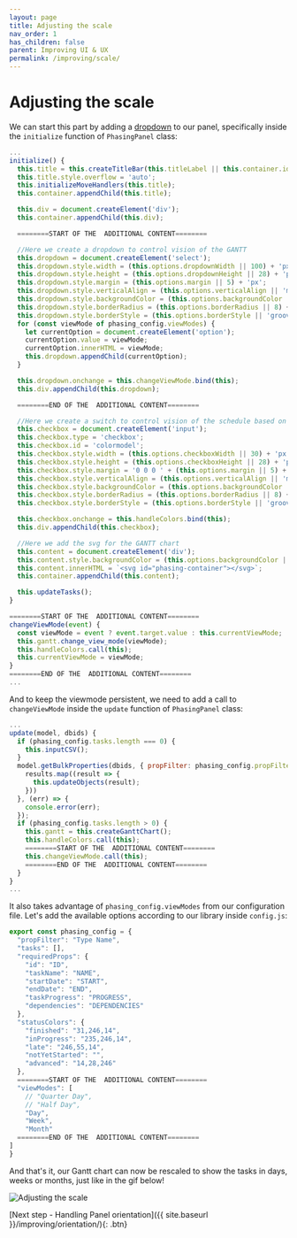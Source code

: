 ```yaml
---
layout: page
title: Adjusting the scale
nav_order: 1
has_children: false
parent: Improving UI & UX
permalink: /improving/scale/
---
```


# Adjusting the scale

We can start this part by adding a [dropdown](https://developer.mozilla.org/pt-BR/docs/Web/HTML/Element/select) to our panel, specifically inside the `initialize` function of `PhasingPanel` class:

```js
...
initialize() {
  this.title = this.createTitleBar(this.titleLabel || this.container.id);
  this.title.style.overflow = 'auto';
  this.initializeMoveHandlers(this.title);
  this.container.appendChild(this.title);

  this.div = document.createElement('div');
  this.container.appendChild(this.div);

  ========START OF THE  ADDITIONAL CONTENT========

  //Here we create a dropdown to control vision of the GANTT
  this.dropdown = document.createElement('select');
  this.dropdown.style.width = (this.options.dropdownWidth || 100) + 'px';
  this.dropdown.style.height = (this.options.dropdownHeight || 28) + 'px';
  this.dropdown.style.margin = (this.options.margin || 5) + 'px';
  this.dropdown.style.verticalAlign = (this.options.verticalAlign || 'middle');
  this.dropdown.style.backgroundColor = (this.options.backgroundColor || 'white');
  this.dropdown.style.borderRadius = (this.options.borderRadius || 8) + 'px';
  this.dropdown.style.borderStyle = (this.options.borderStyle || 'groove');
  for (const viewMode of phasing_config.viewModes) {
    let currentOption = document.createElement('option');
    currentOption.value = viewMode;
    currentOption.innerHTML = viewMode;
    this.dropdown.appendChild(currentOption);
  }

  this.dropdown.onchange = this.changeViewMode.bind(this);
  this.div.appendChild(this.dropdown);

  ========END OF THE  ADDITIONAL CONTENT========

  //Here we create a switch to control vision of the schedule based on the GANTT chart
  this.checkbox = document.createElement('input');
  this.checkbox.type = 'checkbox';
  this.checkbox.id = 'colormodel';
  this.checkbox.style.width = (this.options.checkboxWidth || 30) + 'px';
  this.checkbox.style.height = (this.options.checkboxHeight || 28) + 'px';
  this.checkbox.style.margin = '0 0 0 ' + (this.options.margin || 5) + 'px';
  this.checkbox.style.verticalAlign = (this.options.verticalAlign || 'middle');
  this.checkbox.style.backgroundColor = (this.options.backgroundColor || 'white');
  this.checkbox.style.borderRadius = (this.options.borderRadius || 8) + 'px';
  this.checkbox.style.borderStyle = (this.options.borderStyle || 'groove');

  this.checkbox.onchange = this.handleColors.bind(this);
  this.div.appendChild(this.checkbox);

  //Here we add the svg for the GANTT chart
  this.content = document.createElement('div');
  this.content.style.backgroundColor = (this.options.backgroundColor || 'white');
  this.content.innerHTML = `<svg id="phasing-container"></svg>`;
  this.container.appendChild(this.content);

  this.updateTasks();
}

========START OF THE  ADDITIONAL CONTENT========
changeViewMode(event) {
  const viewMode = event ? event.target.value : this.currentViewMode;
  this.gantt.change_view_mode(viewMode);
  this.handleColors.call(this);
  this.currentViewMode = viewMode;
}
========END OF THE  ADDITIONAL CONTENT========
...
```

And to keep the viewmode persistent, we need to add a call to `changeViewMode` inside the `update` function of `PhasingPanel` class:

```js
...
update(model, dbids) {
  if (phasing_config.tasks.length === 0) {
    this.inputCSV();
  }
  model.getBulkProperties(dbids, { propFilter: phasing_config.propFilter }, (results) => {
    results.map((result => {
      this.updateObjects(result);
    }))
  }, (err) => {
    console.error(err);
  });
  if (phasing_config.tasks.length > 0) {
    this.gantt = this.createGanttChart();
    this.handleColors.call(this);
    ========START OF THE  ADDITIONAL CONTENT========
    this.changeViewMode.call(this);
    ========END OF THE  ADDITIONAL CONTENT========
  }
}
...
```

It also takes advantage of `phasing_config.viewModes` from our configuration file. Let's add the available options according to our library inside `config.js`:

```js
export const phasing_config = {
  "propFilter": "Type Name",
  "tasks": [],
  "requiredProps": {
    "id": "ID",
    "taskName": "NAME",
    "startDate": "START",
    "endDate": "END",
    "taskProgress": "PROGRESS",
    "dependencies": "DEPENDENCIES"
  },
  "statusColors": {
    "finished": "31,246,14",
    "inProgress": "235,246,14",
    "late": "246,55,14",
    "notYetStarted": "",
    "advanced": "14,28,246"
  },
  ========START OF THE  ADDITIONAL CONTENT========
  "viewModes": [
    // "Quarter Day",
    // "Half Day",
    "Day",
    "Week",
    "Month"
  ========END OF THE  ADDITIONAL CONTENT========
]
}

```

And that's it, our Gantt chart can now be rescaled to show the tasks in days, weeks or months, just like in the gif below!

![Adjusting the scale](../../assets/images/viewmodes.gif)

[Next step - Handling Panel orientation]({{ site.baseurl }}/improving/orientation/){: .btn}
